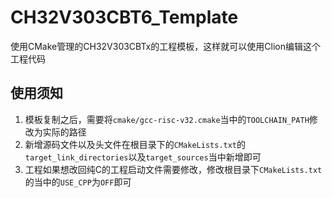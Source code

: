 # CH32V303CBT6_Template
使用CMake管理的CH32V303CBTx的工程模板，这样就可以使用Clion编辑这个工程代码

## 使用须知
1. 模板复制之后，需要将`cmake/gcc-risc-v32.cmake`当中的`TOOLCHAIN_PATH`修改为实际的路径
2. 新增源码文件以及头文件在根目录下的`CMakeLists.txt`的`target_link_directories`以及`target_sources`当中新增即可
3. 工程如果想改回纯C的工程启动文件需要修改，修改根目录下`CMakeLists.txt`的当中的`USE_CPP`为`OFF`即可
